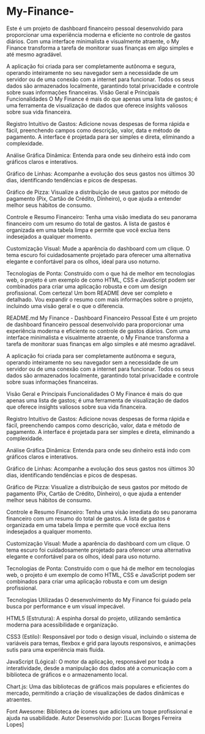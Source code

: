 # My-Finance-
Este é um projeto de dashboard financeiro pessoal desenvolvido para proporcionar uma experiência moderna e eficiente no controle de gastos diários. Com uma interface minimalista e visualmente atraente, o My Finance transforma a tarefa de monitorar suas finanças em algo simples e até mesmo agradável.

A aplicação foi criada para ser completamente autônoma e segura, operando inteiramente no seu navegador sem a necessidade de um servidor ou de uma conexão com a internet para funcionar. Todos os seus dados são armazenados localmente, garantindo total privacidade e controle sobre suas informações financeiras.
Visão Geral e Principais Funcionalidades
O My Finance é mais do que apenas uma lista de gastos; é uma ferramenta de visualização de dados que oferece insights valiosos sobre sua vida financeira.

Registro Intuitivo de Gastos: Adicione novas despesas de forma rápida e fácil, preenchendo campos como descrição, valor, data e método de pagamento. A interface é projetada para ser simples e direta, eliminando a complexidade.

Análise Gráfica Dinâmica: Entenda para onde seu dinheiro está indo com gráficos claros e interativos.

Gráfico de Linhas: Acompanhe a evolução dos seus gastos nos últimos 30 dias, identificando tendências e picos de despesas.

Gráfico de Pizza: Visualize a distribuição de seus gastos por método de pagamento (Pix, Cartão de Crédito, Dinheiro), o que ajuda a entender melhor seus hábitos de consumo.

Controle e Resumo Financeiro: Tenha uma visão imediata do seu panorama financeiro com um resumo do total de gastos. A lista de gastos é organizada em uma tabela limpa e permite que você exclua itens indesejados a qualquer momento.

Customização Visual: Mude a aparência do dashboard com um clique. O tema escuro foi cuidadosamente projetado para oferecer uma alternativa elegante e confortável para os olhos, ideal para uso noturno.

Tecnologias de Ponta: Construído com o que há de melhor em tecnologias web, o projeto é um exemplo de como HTML, CSS e JavaScript podem ser combinados para criar uma aplicação robusta e com um design profissional.
Com certeza! Um bom README deve ser completo e detalhado. Vou expandir o resumo com mais informações sobre o projeto, incluindo uma visão geral e o que o diferencia.

README.md
My Finance - Dashboard Financeiro Pessoal
Este é um projeto de dashboard financeiro pessoal desenvolvido para proporcionar uma experiência moderna e eficiente no controle de gastos diários. Com uma interface minimalista e visualmente atraente, o My Finance transforma a tarefa de monitorar suas finanças em algo simples e até mesmo agradável.

A aplicação foi criada para ser completamente autônoma e segura, operando inteiramente no seu navegador sem a necessidade de um servidor ou de uma conexão com a internet para funcionar. Todos os seus dados são armazenados localmente, garantindo total privacidade e controle sobre suas informações financeiras.

Visão Geral e Principais Funcionalidades
O My Finance é mais do que apenas uma lista de gastos; é uma ferramenta de visualização de dados que oferece insights valiosos sobre sua vida financeira.

Registro Intuitivo de Gastos: Adicione novas despesas de forma rápida e fácil, preenchendo campos como descrição, valor, data e método de pagamento. A interface é projetada para ser simples e direta, eliminando a complexidade.

Análise Gráfica Dinâmica: Entenda para onde seu dinheiro está indo com gráficos claros e interativos.

Gráfico de Linhas: Acompanhe a evolução dos seus gastos nos últimos 30 dias, identificando tendências e picos de despesas.

Gráfico de Pizza: Visualize a distribuição de seus gastos por método de pagamento (Pix, Cartão de Crédito, Dinheiro), o que ajuda a entender melhor seus hábitos de consumo.

Controle e Resumo Financeiro: Tenha uma visão imediata do seu panorama financeiro com um resumo do total de gastos. A lista de gastos é organizada em uma tabela limpa e permite que você exclua itens indesejados a qualquer momento.

Customização Visual: Mude a aparência do dashboard com um clique. O tema escuro foi cuidadosamente projetado para oferecer uma alternativa elegante e confortável para os olhos, ideal para uso noturno.

Tecnologias de Ponta: Construído com o que há de melhor em tecnologias web, o projeto é um exemplo de como HTML, CSS e JavaScript podem ser combinados para criar uma aplicação robusta e com um design profissional.

Tecnologias Utilizadas
O desenvolvimento do My Finance foi guiado pela busca por performance e um visual impecável.

HTML5 (Estrutura): A espinha dorsal do projeto, utilizando semântica moderna para acessibilidade e organização.

CSS3 (Estilo): Responsável por todo o design visual, incluindo o sistema de variáveis para temas, flexbox e grid para layouts responsivos, e animações sutis para uma experiência mais fluida.

JavaScript (Lógica): O motor da aplicação, responsável por toda a interatividade, desde a manipulação dos dados até a comunicação com a biblioteca de gráficos e o armazenamento local.

Chart.js: Uma das bibliotecas de gráficos mais populares e eficientes do mercado, permitindo a criação de visualizações de dados dinâmicas e atraentes.

Font Awesome: Biblioteca de ícones que adiciona um toque profissional e ajuda na usabilidade.
Autor
Desenvolvido por: [Lucas Borges Ferreira Lopes]

